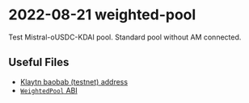 # 2022-08-21 weighted-pool

Test Mistral-oUSDC-KDAI pool. Standard pool without AM connected.

## Useful Files

- [Klaytn baobab (testnet) address](./output/baobab.json)
- [`WeightedPool` ABI](./abi/WeightedPool.json)
